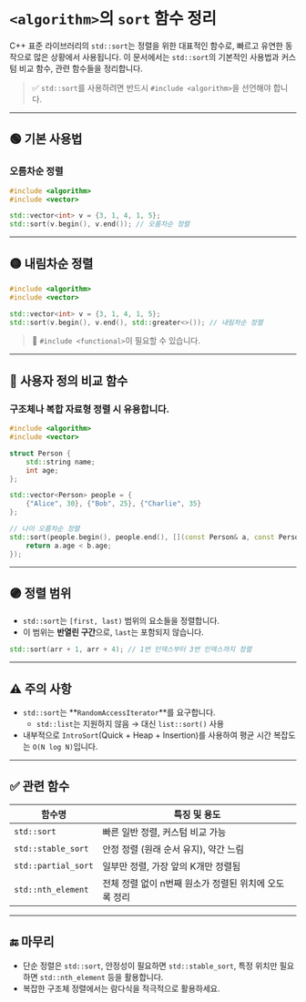 # `<algorithm>`의 `sort` 함수 정리

C++ 표준 라이브러리의 `std::sort`는 정렬을 위한 대표적인 함수로, 빠르고 유연한 동작으로 많은 상황에서 사용됩니다. 이 문서에서는 `std::sort`의 기본적인 사용법과 커스텀 비교 함수, 관련 함수들을 정리합니다.

> ✅ `std::sort`를 사용하려면 반드시 `#include <algorithm>`을 선언해야 합니다.

---

## 🟢 기본 사용법

### 오름차순 정렬

```cpp
#include <algorithm>
#include <vector>

std::vector<int> v = {3, 1, 4, 1, 5};
std::sort(v.begin(), v.end()); // 오름차순 정렬
```

---

## 🟡 내림차순 정렬

```cpp
#include <algorithm>
#include <vector>

std::vector<int> v = {3, 1, 4, 1, 5};
std::sort(v.begin(), v.end(), std::greater<>()); // 내림차순 정렬
```

> 📌 `#include <functional>`이 필요할 수 있습니다.

---

## 🔵 사용자 정의 비교 함수

### 구조체나 복합 자료형 정렬 시 유용합니다.

```cpp
#include <algorithm>
#include <vector>

struct Person {
    std::string name;
    int age;
};

std::vector<Person> people = {
    {"Alice", 30}, {"Bob", 25}, {"Charlie", 35}
};

// 나이 오름차순 정렬
std::sort(people.begin(), people.end(), [](const Person& a, const Person& b) {
    return a.age < b.age;
});
```

---

## 🟣 정렬 범위

- `std::sort`는 `[first, last)` 범위의 요소들을 정렬합니다.
- 이 범위는 **반열린 구간**으로, `last`는 포함되지 않습니다.

```cpp
std::sort(arr + 1, arr + 4); // 1번 인덱스부터 3번 인덱스까지 정렬
```

---

## ⚠️ 주의 사항

- `std::sort`는 **`RandomAccessIterator`**를 요구합니다.
  - `std::list`는 지원하지 않음 → 대신 `list::sort()` 사용
- 내부적으로 `IntroSort`(Quick + Heap + Insertion)를 사용하여 평균 시간 복잡도는 `O(N log N)`입니다.

---

## ✅ 관련 함수

| 함수명               | 특징 및 용도                                 |
|--------------------|--------------------------------------------|
| `std::sort`        | 빠른 일반 정렬, 커스텀 비교 가능                   |
| `std::stable_sort` | 안정 정렬 (원래 순서 유지), 약간 느림               |
| `std::partial_sort`| 일부만 정렬, 가장 앞의 K개만 정렬됨               |
| `std::nth_element` | 전체 정렬 없이 n번째 원소가 정렬된 위치에 오도록 정리 |

---

## 🔚 마무리

- 단순 정렬은 `std::sort`, 안정성이 필요하면 `std::stable_sort`, 특정 위치만 필요하면 `std::nth_element` 등을 활용합니다.
- 복잡한 구조체 정렬에서는 람다식을 적극적으로 활용하세요.
